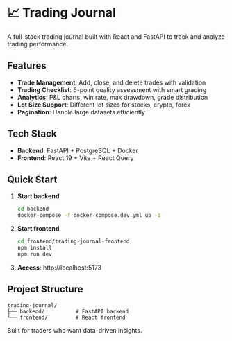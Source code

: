 # 📈 Trading Journal

A full-stack trading journal built with React and FastAPI to track and analyze trading performance.

## Features

- **Trade Management**: Add, close, and delete trades with validation
- **Trading Checklist**: 6-point quality assessment with smart grading
- **Analytics**: P&L charts, win rate, max drawdown, grade distribution
- **Lot Size Support**: Different lot sizes for stocks, crypto, forex
- **Pagination**: Handle large datasets efficiently

## Tech Stack

- **Backend**: FastAPI + PostgreSQL + Docker
- **Frontend**: React 19 + Vite + React Query

## Quick Start

1. **Start backend**
   ```bash
   cd backend
   docker-compose -f docker-compose.dev.yml up -d
   ```

2. **Start frontend**
   ```bash
   cd frontend/trading-journal-frontend
   npm install
   npm run dev
   ```

3. **Access**: http://localhost:5173

## Project Structure

```
trading-journal/
├── backend/          # FastAPI backend
└── frontend/         # React frontend
```

Built for traders who want data-driven insights.